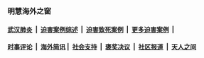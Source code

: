 
### 明慧海外之窗

####  [武汉肺炎](indexes/365.md?t=06300801) &nbsp;|&nbsp;  [迫害案例综述](indexes/328.md?t=06300801) &nbsp;|&nbsp; [迫害致死案例](indexes/277.md?t=06300801)  &nbsp;|&nbsp; [更多迫害案例](indexes/81.md?t=06300801)  &nbsp;|&nbsp; 
####  [时事评论](indexes/19.md?t=06300801) &nbsp;|&nbsp; [海外简讯](indexes/245.md?t=06300801)&nbsp;|&nbsp;  [社会支持](indexes/140.md?t=06300801) &nbsp;|&nbsp; [褒奖决议](indexes/282.md?t=06300801) &nbsp;|&nbsp; [社区报道](indexes/91.md?t=06300801)  &nbsp;|&nbsp; [天人之间](indexes/78.md?t=06300801) 

